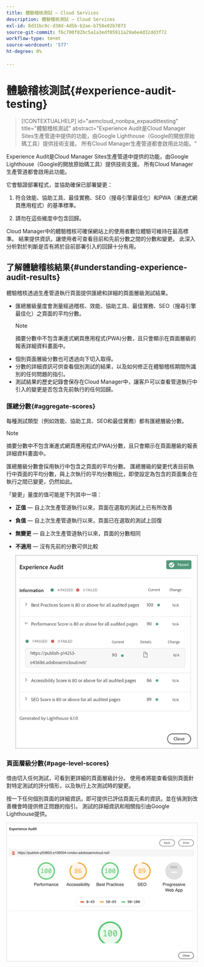 ```yaml
---
title: 體驗稽核測試 — Cloud Services
description: 體驗稽核測試 — Cloud Services
exl-id: 8d31bc9c-d38d-4d5b-b2ae-b758e02b7073
source-git-commit: f6c700f82bc5a1a3edf05911a29a6e4d32dd3f72
workflow-type: tm+mt
source-wordcount: '577'
ht-degree: 0%

---
```


# 體驗稽核測試{#experience-audit-testing}

>[!CONTEXTUALHELP]
>id="aemcloud_nonbpa_expaudittesting"
>title="體驗稽核測試"
>abstract="Experience Audit是Cloud Manager Sites生產管道中提供的功能，由Google Lighthouse（Google的開放原始碼工具）提供技術支援。 所有Cloud Manager生產管道都會啟用此功能。"

Experience Audit是Cloud Manager Sites生產管道中提供的功能，由Google Lighthouse（Google的開放原始碼工具）提供技術支援。 所有Cloud Manager生產管道都會啟用此功能。

它會驗證部署程式，並協助確保已部署變更：

1. 符合效能、協助工具、最佳實務、SEO（搜尋引擎最佳化）和PWA（漸進式網頁應用程式）的基準標準。

1. 請勿在這些維度中包含回歸。

Cloud Manager中的體驗稽核可確保網站上的使用者數位體驗可維持在最高標準。 結果提供資訊，讓使用者可查看目前和先前分數之間的分數和變更。 此深入分析對於判斷是否有將於目前部署引入的回歸十分有用。

## 了解體驗稽核結果{#understanding-experience-audit-results}

體驗稽核透過生產管道執行頁面提供匯總和詳細的頁面層級測試結果。

* 匯總層級量度會測量經過稽核、效能、協助工具、最佳實務、SEO（搜尋引擎最佳化）之頁面的平均分數。
   >[!NOTE]
   >摘要分數中不包含漸進式網頁應用程式(PWA)分數，且只會顯示在頁面層級的報表詳細資料畫面中。
* 個別頁面層級分數也可透過向下切入取得。
* 分數的詳細資訊可供查看個別測試的結果，以及如何修正在體驗稽核期間所識別的任何問題的指引。
* 測試結果的歷史記錄會保存在Cloud Manager中，讓客戶可以查看管道執行中引入的變更是否包含先前執行的任何回歸。

### 匯總分數{#aggregate-scores}

每種測試類型（例如效能、協助工具、SEO和最佳實務）都有匯總層級分數。
>[!NOTE]
>摘要分數中不包含漸進式網頁應用程式(PWA)分數，且只會顯示在頁面層級的報表詳細資料畫面中。

匯總層級分數會採用執行中包含之頁面的平均分數。 匯總層級的變更代表目前執行中頁面的平均分數，與上次執行的平均分數相比，即使設定為包含的頁面集合在執行之間已變更，仍然如此。

「變更」量度的值可能是下列其中一項：

* **正值**  — 自上次生產管道執行以來，頁面在選取的測試上已有所改善

* **負值**  — 自上次生產管道執行以來，頁面已在選取的測試上回復

* **無變更**  — 自上次生產管道執行以來，頁面的分數相同

* **不適用**  — 沒有先前的分數可供比較

   ![](/help/implementing/cloud-manager/assets/exp-audit-1.png)


### 頁面層級分數{#page-level-scores}

借由切入任何測試，可看到更詳細的頁面層級計分。 使用者將能查看個別頁面針對特定測試的評分情形，以及執行上次測試時的變更。

按一下任何個別頁面的詳細資訊，即可提供已評估頁面元素的資訊，並在偵測到改善機會時提供修正問題的指引。 測試的詳細資訊和相關指引由Google Lighthouse提供。

![](/help/implementing/cloud-manager/assets/exp-audit-2.png)
